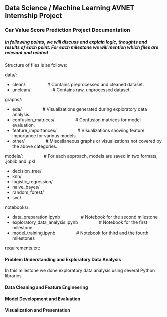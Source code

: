 ## Data Science / Machine Learning AVNET Internship Project
### Car Value Score Prediction Project Documentation
##### In following points, we will discuss and explain logic, thoughts and results of each point. For each milestone we will mention which files are relevant and related
Structure of files is as follows:

data/:
- clean/:  &nbsp;&nbsp;&nbsp;&nbsp;&nbsp;&nbsp;&nbsp;&nbsp;&nbsp;&nbsp;&nbsp;&nbsp;&nbsp;&nbsp;&nbsp; # Contains preprocessed and cleaned dataset.
- unclean/:  &nbsp;&nbsp;&nbsp;&nbsp;&nbsp;&nbsp;&nbsp;&nbsp;&nbsp;&nbsp;&nbsp;&nbsp;&nbsp;&nbsp;&nbsp; # Contains raw, unprocessed dataset.

graphs/:
- eda/ &nbsp;&nbsp;&nbsp;&nbsp;&nbsp;&nbsp;&nbsp;&nbsp;&nbsp;&nbsp;&nbsp;&nbsp;&nbsp;&nbsp;&nbsp; # Visualizations generated during exploratory data analysis.
- confusion_matrices/ &nbsp;&nbsp;&nbsp;&nbsp;&nbsp;&nbsp;&nbsp;&nbsp;&nbsp;&nbsp;&nbsp;&nbsp;&nbsp;&nbsp;&nbsp; # Confusion matrices for model evaluation.
- feature_importances/ &nbsp;&nbsp;&nbsp;&nbsp;&nbsp;&nbsp;&nbsp;&nbsp;&nbsp;&nbsp;&nbsp;&nbsp;&nbsp;&nbsp;&nbsp; # Visualizations showing feature importance for various models.
- other/ &nbsp;&nbsp;&nbsp;&nbsp;&nbsp;&nbsp;&nbsp;&nbsp;&nbsp;&nbsp;&nbsp;&nbsp;&nbsp;&nbsp;&nbsp; # Miscellaneous graphs or visualizations not covered by the above categories.

models/: &nbsp;&nbsp;&nbsp;&nbsp;&nbsp;&nbsp;&nbsp;&nbsp;&nbsp;&nbsp;&nbsp;&nbsp;&nbsp;&nbsp;&nbsp; # For each approach, models are saved in two formats, .joblib and .pkl
- decision_tree/
- knn/
- logistic_regression/
- naive_bayes/
- random_forest/
- svc/

notebooks/:
- data_preparation.ipynb &nbsp;&nbsp;&nbsp;&nbsp;&nbsp;&nbsp;&nbsp;&nbsp;&nbsp;&nbsp;&nbsp;&nbsp;&nbsp;&nbsp;&nbsp; # Notebook for the second milestone
- exploratory_data_analysis.ipynb &nbsp;&nbsp;&nbsp;&nbsp;&nbsp;&nbsp;&nbsp;&nbsp;&nbsp;&nbsp;&nbsp;&nbsp;&nbsp;&nbsp;&nbsp; # Notebook for the first milestone
- model_training.ipynb &nbsp;&nbsp;&nbsp;&nbsp;&nbsp;&nbsp;&nbsp;&nbsp;&nbsp;&nbsp;&nbsp;&nbsp;&nbsp;&nbsp;&nbsp; # Notebook for third and the fourth milestones

requirements.txt:


#### Problem Understanding and Exploratory Data Analysis
In this milestone we done exploratory data analysis using several Python libraries
#### Data Cleaning and Feature Engineering

#### Model Development and Evaluation

#### Visualization and Presentation
